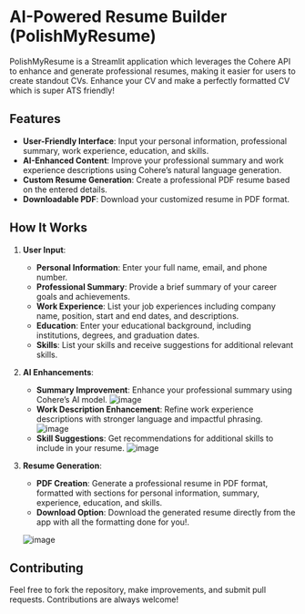 

# AI-Powered Resume Builder (PolishMyResume)

 PolishMyResume is a Streamlit application which leverages the Cohere API to enhance and generate professional resumes, making it easier for users to create standout CVs. Enhance your CV and make a perfectly formatted CV  which is super ATS friendly!

## Features

- **User-Friendly Interface**: Input your personal information, professional summary, work experience, education, and skills.
- **AI-Enhanced Content**: Improve your professional summary and work experience descriptions using Cohere’s natural language generation.
- **Custom Resume Generation**: Create a professional PDF resume based on the entered details.
- **Downloadable PDF**: Download your customized resume in PDF format.

## How It Works

1. **User Input**:
   - **Personal Information**: Enter your full name, email, and phone number.
   - **Professional Summary**: Provide a brief summary of your career goals and achievements.
   - **Work Experience**: List your job experiences including company name, position, start and end dates, and descriptions.
   - **Education**: Enter your educational background, including institutions, degrees, and graduation dates.
   - **Skills**: List your skills and receive suggestions for additional relevant skills.

2. **AI Enhancements**:
   - **Summary Improvement**: Enhance your professional summary using Cohere’s AI model.
    ![image](https://github.com/user-attachments/assets/9c03c304-7e98-472f-93e0-5db6dd40fea9)
   - **Work Description Enhancement**: Refine work experience descriptions with stronger language and impactful phrasing.
    ![image](https://github.com/user-attachments/assets/6bc80a80-0017-4599-9a8e-62aad490cd63)
   - **Skill Suggestions**: Get recommendations for additional skills to include in your resume.
     ![image](https://github.com/user-attachments/assets/79e6d404-564e-4a69-a52c-7ebf87a13404)



3. **Resume Generation**:
   - **PDF Creation**: Generate a professional resume in PDF format, formatted with sections for personal information, summary, experience, education, and skills.
   - **Download Option**: Download the generated resume directly from the app with all the formatting done for you!.
     
    ![image](https://github.com/user-attachments/assets/2f3000cb-b7b1-46a8-9446-3f989650cfe5)

## Contributing

Feel free to fork the repository, make improvements, and submit pull requests. Contributions are always welcome!

